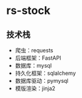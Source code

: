 # rs-stock

## 技术栈

- 爬虫：requests
- 后端框架：FastAPI
- 数据库：mysql
- 持久化框架：sqlalchemy
- 数据库驱动：pymysql
- 模版渲染：jinja2

